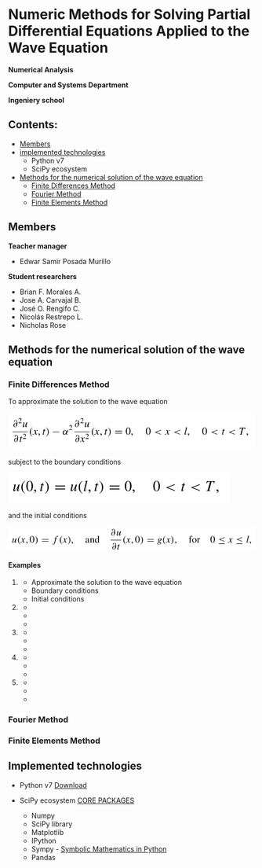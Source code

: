 # Numeric Methods for Solving Partial Differential Equations Applied to the Wave Equation

**Numerical Analysis**

**Computer and Systems Department**

**Ingeniery school**

## Contents:

- [Members](#Members)
- [implemented technologies](#Implemented-technologies)
	- Python v7
	- SciPy ecosystem
- [Methods for the numerical solution of the wave equation](#Methods-for-the-numerical-solution-of-the-wave-equation)
	- [Finite Differences Method](#Finite-Differences-Method)
	- [Fourier Method](#Fourier-Method)
	- [Finite Elements Method](#Finite-Elements-Method)

## Members

**Teacher manager**
- Edwar Samir Posada Murillo

**Student researchers**
- Brian F. Morales A.
- Jose A. Carvajal B.
- José O. Rengifo C.
- Nicolás Restrepo L.
- Nicholas Rose

## Methods for the numerical solution of the wave equation

### Finite Differences Method

To approximate the solution to the wave equation

![approximate the solution](images/EqAproxFiniteDifference.png)

subject to the boundary conditions

![boundary conditions](images/EqConditionsFiniteDifference.png)

and the initial conditions

![initial conditions](images/EqInitConditionsFiniteDifference.png)

#### Examples 

1. 
	- Approximate the solution to the wave equation
	-  Boundary conditions
	- Initial conditions
2. 
	- 
	-  
	- 
3. 
	- 
	-  
	- 
4. 
	- 
	-  
	- 
5.  
	- 
	-  
	- 



### Fourier Method

### Finite Elements Method 

## Implemented technologies

- Python v7 [Download]( https://www.python.org/downloads/release/python-370/ "Python v7")

- SciPy ecosystem [CORE PACKAGES]( https://scipy.org/install.html "SciPy") 
  - Numpy
  - SciPy library
  - Matplotlib
  - IPython
  - Sympy - [Symbolic Mathematics in Python]( https://www.scipy-lectures.org/advanced/sympy.html "Chapters")
  - Pandas

<!--stackedit_data:
eyJoaXN0b3J5IjpbLTEwMDc0NzgwNDAsLTYzNjg4MjE2MSwyNz
A1NTAwNzUsLTEzNDg4NjM5NDMsLTE2NDMyMDgwMTIsODY4MjE3
MzcwLC04Nzc1MzA5OTZdfQ==
-->